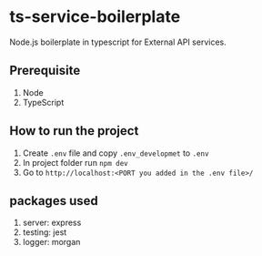 # ts-service-boilerplate
Node.js boilerplate in typescript for External API services.
## Prerequisite
1. Node
2. TypeScript

## How to run the project

1. Create `.env` file and copy `.env_developmet` to `.env`
2. In project folder run `npm dev`
3. Go to `http://localhost:<PORT you added in the .env file>/`

## packages used

1. server: express
2. testing: jest
3. logger: morgan